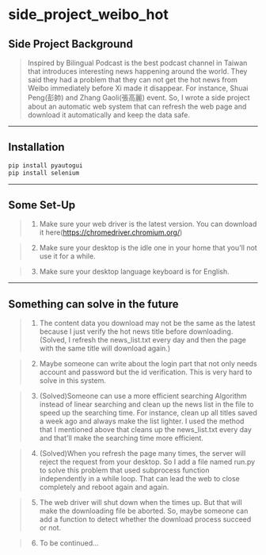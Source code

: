 # side_project_weibo_hot

## Side Project Background
> Inspired by Bilingual Podcast is the best podcast channel in Taiwan that introduces interesting news happening around the world. They said they had a problem that they can not get the hot news from Weibo immediately before Xi made it disappear. For instance, Shuai Peng(彭帥) and Zhang Gaoli(張高麗) event. So, I wrote a side project about an automatic web system that can refresh the web page and download it automatically and keep the data safe.
> 

***

## Installation
```bash
pip install pyautogui
pip install selenium
```

***

## Some Set-Up
> 1. Make sure your web driver is the latest version. You can download it here(https://chromedriver.chromium.org/)

> 2. Make sure your desktop is the idle one in your home that you'll not use it for a while.

> 3. Make sure your desktop language keyboard is for English.

***

## Something can solve in the future
> 1. The content data you download may not be the same as the latest because I just verify the hot news title before downloading.(Solved, I refresh the news_list.txt every day and then the page with the same title will download again.)

> 2. Maybe someone can write about the login part that not only needs account and password but the id verification. This is very hard to solve in this system.

> 3. (Solved)Someone can use a more efficient searching Algorithm instead of linear searching and clean up the news list in the file to speed up the searching time. For instance, clean up all titles saved a week ago and always make the list lighter.
> I used the method that I mentioned above that cleans up the news_list.txt every day and that'll make the searching time more efficient.

> 4. (Solved)When you refresh the page many times, the server will reject the request from your desktop. So I add a file named run.py to solve this problem that used subprocess function independently in a while loop. That can lead the web to close completely and reboot again and again.

> 5. The web driver will shut down when the times up. But that will make the downloading file be aborted. So, maybe someone can add a function to detect whether the download process succeed or not.

> 6. To be continued...

